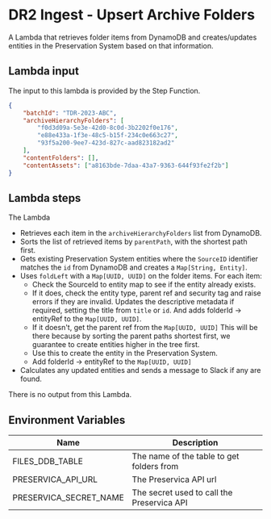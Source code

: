 # DR2 Ingest - Upsert Archive Folders

A Lambda that retrieves folder items from DynamoDB and creates/updates entities in the Preservation System based on that information.

## Lambda input

The input to this lambda is provided by the Step Function.

```json
{
	"batchId": "TDR-2023-ABC",
	"archiveHierarchyFolders": [
		"f0d3d09a-5e3e-42d0-8c0d-3b2202f0e176",
		"e88e433a-1f3e-48c5-b15f-234c0e663c27",
		"93f5a200-9ee7-423d-827c-aad823182ad2"
	],
	"contentFolders": [],
	"contentAssets": ["a8163bde-7daa-43a7-9363-644f93fe2f2b"]
}
```

## Lambda steps

The Lambda

- Retrieves each item in the `archiveHierarchyFolders` list from DynamoDB.
- Sorts the list of retrieved items by `parentPath`, with the shortest path first.
- Gets existing Preservation System entities where the `SourceID` identifier matches the `id` from DynamoDB and creates a `Map[String, Entity]`.
- Uses `foldLeft` with a `Map[UUID, UUID]` on the folder items. For each item:
  - Check the SourceId to entity map to see if the entity already exists.
  - If it does, check the entity type, parent ref and security tag and raise errors if they are invalid. Updates the descriptive metadata if required, setting the title from `title` or `id`. And adds folderId -> entityRef to the `Map[UUID, UUID]`.
  - If it doesn't, get the parent ref from the `Map[UUID, UUID]` This will be there because by sorting the parent paths shortest first, we guarantee to create entities higher in the tree first.
  - Use this to create the entity in the Preservation System.
  - Add folderId -> entityRef to the `Map[UUID, UUID]`
- Calculates any updated entities and sends a message to Slack if any are found.

There is no output from this Lambda.

## Environment Variables

| Name                   | Description                                |
| ---------------------- | ------------------------------------------ |
| FILES_DDB_TABLE        | The name of the table to get folders from  |
| PRESERVICA_API_URL     | The Preservica API url                     |
| PRESERVICA_SECRET_NAME | The secret used to call the Preservica API |
